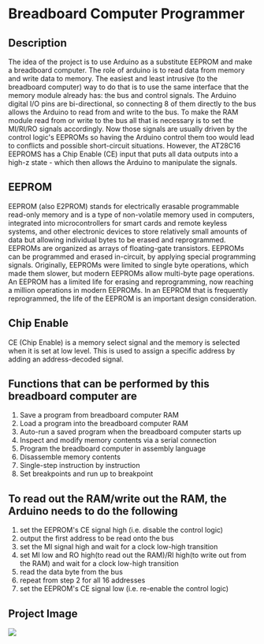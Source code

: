 # Breadboard Computer Programmer
## Description
The idea of the project is to use Arduino as a substitute EEPROM and make a breadboard computer. The role of arduino is to read data from memory and write data to memory. The easiest and least intrusive (to the breadboard computer) way to do that is to use the same interface that the memory module already has: the bus and control signals. The Arduino digital I/O pins are bi-directional, so connecting 8 of them directly to the bus allows the Arduino to read from and write to the bus. To make the RAM module read from or write to the bus all that is necessary is to set the MI/RI/RO signals accordingly.
Now those signals are usually driven by the control logic's EEPROMs so having the Arduino control them too would lead to conflicts and possible short-circuit situations. However, the AT28C16 EEPROMS has a Chip Enable (CE) input that puts all data outputs into a high-z state - which then allows the Arduino to manipulate the signals.
## EEPROM
EEPROM (also E2PROM) stands for electrically erasable programmable read-only memory and is a type of non-volatile memory used in computers, integrated into microcontrollers for smart cards and remote keyless systems, and other electronic devices to store relatively small amounts of data but allowing individual bytes to be erased and reprogrammed.
EEPROMs are organized as arrays of floating-gate transistors. EEPROMs can be programmed and erased in-circuit, by applying special programming signals. Originally, EEPROMs were limited to single byte operations, which made them slower, but modern EEPROMs allow multi-byte page operations. An EEPROM has a limited life for erasing and reprogramming, now reaching a million operations in modern EEPROMs. In an EEPROM that is frequently reprogrammed, the life of the EEPROM is an important design consideration.
## Chip Enable
CE (Chip Enable) is a memory select signal and the memory is selected when it is set at low level. This is used to assign a specific address by adding an address-decoded signal.

## Functions that can be performed by this breadboard computer are
1. Save a program from breadboard computer RAM
2. Load a program into the breadboard computer RAM
3. Auto-run a saved program when the breadboard computer starts up
4. Inspect and modify memory contents via a serial connection
5. Program the breadboard computer in assembly language
6. Disassemble memory contents
7. Single-step instruction by instruction
8. Set breakpoints and run up to breakpoint
 ## To read out the RAM/write out the RAM, the Arduino needs to do the following
1. set the EEPROM's CE signal high (i.e. disable the control logic)
2. output the first address to be read onto the bus
3. set the MI signal high and wait for a clock low-high transition
4. set MI low and RO high(to read out the RAM)/RI high(to write out from the RAM) and wait for a clock low-high transition
5. read the data byte from the bus
6. repeat from step 2 for all 16 addresses
7. set the EEPROM's CE signal low (i.e. re-enable the control logic)
## Project Image
 ![](https://hackster.imgix.net/uploads/attachments/323104/img_0238_x5yLqWOos2.JPG?auto=compress%2Cformat&w=680&h=510&fit=max)


